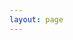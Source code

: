 ```yaml
---
layout: page
---
```


<script setup>
  import CustomComponent from './test.vue'
  import { onMounted,ref,onUnmounted } from 'vue'
  const h = ref(300)
  const getHeight = () => {
    const h1 = document.querySelector('.VPContent').clientHeight
    const h2 = document.querySelector('.VPPage').offsetTop
    h.value = h1 - h2
  }
  onMounted(() => {
    getHeight()
   window.addEventListener('resize', getHeight)
  })
  onUnmounted(() => {
    window.removeEventListener('resize', getHeight)
  })
</script>

<CustomComponent :h="h" />
